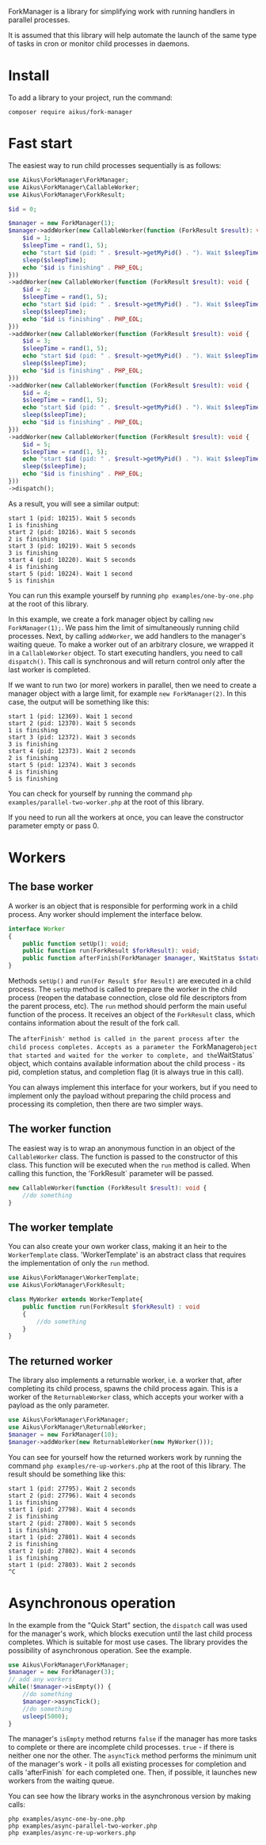 ForkManager is a library for simplifying work with running handlers in parallel processes.

It is assumed that this library will help automate the launch of the same type of tasks in cron or monitor child processes in daemons.
# Install
To add a library to your project, run the command:
```shell
composer require aikus/fork-manager
```
# Fast start
The easiest way to run child processes sequentially is as follows:
```php
use Aikus\ForkManager\ForkManager;
use Aikus\ForkManager\CallableWorker;
use Aikus\ForkManager\ForkResult;

$id = 0;

$manager = new ForkManager(1);
$manager->addWorker(new CallableWorker(function (ForkResult $result): void {
    $id = 1;
    $sleepTime = rand(1, 5);
    echo "start $id (pid: " . $result->getMyPid() . "). Wait $sleepTime second" . ($sleepTime != 1 ? 's' : '') . PHP_EOL;
    sleep($sleepTime);
    echo "$id is finishing" . PHP_EOL;
}))
->addWorker(new CallableWorker(function (ForkResult $result): void {
    $id = 2;
    $sleepTime = rand(1, 5);
    echo "start $id (pid: " . $result->getMyPid() . "). Wait $sleepTime second" . ($sleepTime != 1 ? 's' : '') . PHP_EOL;
    sleep($sleepTime);
    echo "$id is finishing" . PHP_EOL;
}))
->addWorker(new CallableWorker(function (ForkResult $result): void {
    $id = 3;
    $sleepTime = rand(1, 5);
    echo "start $id (pid: " . $result->getMyPid() . "). Wait $sleepTime second" . ($sleepTime != 1 ? 's' : '') . PHP_EOL;
    sleep($sleepTime);
    echo "$id is finishing" . PHP_EOL;
}))
->addWorker(new CallableWorker(function (ForkResult $result): void {
    $id = 4;
    $sleepTime = rand(1, 5);
    echo "start $id (pid: " . $result->getMyPid() . "). Wait $sleepTime second" . ($sleepTime != 1 ? 's' : '') . PHP_EOL;
    sleep($sleepTime);
    echo "$id is finishing" . PHP_EOL;
}))
->addWorker(new CallableWorker(function (ForkResult $result): void {
    $id = 5;
    $sleepTime = rand(1, 5);
    echo "start $id (pid: " . $result->getMyPid() . "). Wait $sleepTime second" . ($sleepTime != 1 ? 's' : '') . PHP_EOL;
    sleep($sleepTime);
    echo "$id is finishing" . PHP_EOL;
}))
->dispatch();
```
As a result, you will see a similar output:
```
start 1 (pid: 10215). Wait 5 seconds
1 is finishing
start 2 (pid: 10216). Wait 5 seconds
2 is finishing
start 3 (pid: 10219). Wait 5 seconds
3 is finishing
start 4 (pid: 10220). Wait 5 seconds
4 is finishing
start 5 (pid: 10224). Wait 1 second
5 is finishin
```
You can run this example yourself by running `php examples/one-by-one.php` at the root of this library.

In this example, we create a fork manager object by calling `new ForkManager(1);`. We pass him the limit of simultaneously running child processes.
Next, by calling `addWorker`, we add handlers to the manager's waiting queue. To make a worker out of an arbitrary closure, we wrapped it in a `CallableWorker` object.
To start executing handlers, you need to call `dispatch()`. This call is synchronous and will return control only after the last worker is completed.

If we want to run two (or more) workers in parallel, then we need to create a manager object with a large limit, for example `new ForkManager(2)`. In this case, the output will be something like this:
```
start 1 (pid: 12369). Wait 1 second
start 2 (pid: 12370). Wait 5 seconds
1 is finishing
start 3 (pid: 12372). Wait 3 seconds
3 is finishing
start 4 (pid: 12373). Wait 2 seconds
2 is finishing
start 5 (pid: 12374). Wait 3 seconds
4 is finishing
5 is finishing
```
You can check for yourself by running the command `php examples/parallel-two-worker.php` at the root of this library.

If you need to run all the workers at once, you can leave the constructor parameter empty or pass 0.
# Workers
## The base worker
A worker is an object that is responsible for performing work in a child process. Any worker should implement the interface below.
```php
interface Worker
{
    public function setUp(): void;
    public function run(ForkResult $forkResult): void;
    public function afterFinish(ForkManager $manager, WaitStatus $status): void;
}
```
Methods `setUp()` and `run(For Result $for Result)` are executed in a child process. The `setUp` method is called to prepare the worker in the child process (reopen the database connection, close old file descriptors from the parent process, etc).
The `run` method should perform the main useful function of the process. It receives an object of the `ForkResult` class, which contains information about the result of the fork call.

The `afterFinish' method is called in the parent process after the child process completes. Accepts as a parameter the `ForkManager` object that started and waited for the worker to complete, and the `WaitStatus` object, which contains available information about the child process - its pid, completion status, and completion flag (it is always true in this call).

You can always implement this interface for your workers, but if you need to implement only the payload without preparing the child process and processing its completion, then there are two simpler ways.
## The worker function
The easiest way is to wrap an anonymous function in an object of the `CallableWorker` class. The function is passed to the constructor of this class. This function will be executed when the `run` method is called. When calling this function, the 'ForkResult` parameter will be passed.
```php
new CallableWorker(function (ForkResult $result): void {
    //do something
}
```
## The worker template
You can also create your own worker class, making it an heir to the `WorkerTemplate` class. 'WorkerTemplate' is an abstract class that requires the implementation of only the `run` method.
```php
use Aikus\ForkManager\WorkerTemplate;
use Aikus\ForkManager\ForkResult;

class MyWorker extends WorkerTemplate{
    public function run(ForkResult $forkResult) : void
    {
        //do something
    }
}
```
## The returned worker
The library also implements a returnable worker, i.e. a worker that, after completing its child process, spawns the child process again. This is a worker of the `ReturnableWorker` class, which accepts your worker with a payload as the only parameter.
```php
use Aikus\ForkManager\ForkManager;
use Aikus\ForkManager\ReturnableWorker;
$manager = new ForkManager(10);
$manager->addWorker(new ReturnableWorker(new MyWorker()));
```
You can see for yourself how the returned workers work by running the command `php examples/re-up-workers.php` at the root of this library. The result should be something like this:
```
start 1 (pid: 27795). Wait 2 seconds
start 2 (pid: 27796). Wait 4 seconds
1 is finishing
start 1 (pid: 27798). Wait 4 seconds
2 is finishing
start 2 (pid: 27800). Wait 5 seconds
1 is finishing
start 1 (pid: 27801). Wait 4 seconds
2 is finishing
start 2 (pid: 27802). Wait 4 seconds
1 is finishing
start 1 (pid: 27803). Wait 2 seconds
^C
```
# Asynchronous operation
In the example from the "Quick Start" section, the `dispatch` call was used for the manager's work, which blocks execution until the last child process completes. Which is suitable for most use cases.
The library provides the possibility of asynchronous operation. See the example.
```php
use Aikus\ForkManager\ForkManager;
$manager = new ForkManager(3);
// add any workers
while(!$manager->isEmpty()) {
    //do something
    $manager->asyncTick();
    //do something
    usleep(5000);
}
```
The manager's `isEmpty` method returns `false` if the manager has more tasks to complete or there are incomplete child processes. `true` - if there is neither one nor the other.
The `asyncTick` method performs the minimum unit of the manager's work - it polls all existing processes for completion and calls 'afterFinish` for each completed one. Then, if possible, it launches new workers from the waiting queue.

You can see how the library works in the asynchronous version by making calls:
```shell
php examples/async-one-by-one.php
php examples/async-parallel-two-worker.php
php examples/async-re-up-workers.php
```